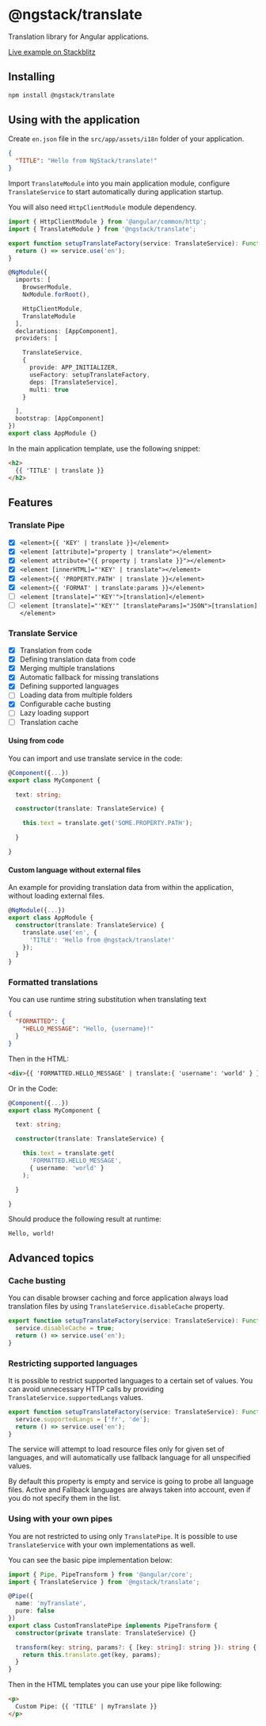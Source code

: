 # @ngstack/translate

Translation library for Angular applications.

[Live example on Stackblitz](https://stackblitz.com/edit/ngstack-translate-demo)

## Installing

```sh
npm install @ngstack/translate
```

## Using with the application

Create `en.json` file in the `src/app/assets/i18n` folder of your application.

```json
{
  "TITLE": "Hello from NgStack/translate!"
}
```

Import `TranslateModule` into you main application module,
configure `TranslateService` to start automatically during application startup.

You will also need `HttpClientModule` module dependency.

```ts
import { HttpClientModule } from '@angular/common/http';
import { TranslateModule } from '@ngstack/translate';

export function setupTranslateFactory(service: TranslateService): Function {
  return () => service.use('en');
}

@NgModule({
  imports: [
    BrowserModule,
    NxModule.forRoot(),

    HttpClientModule,
    TranslateModule
  ],
  declarations: [AppComponent],
  providers: [

    TranslateService,
    {
      provide: APP_INITIALIZER,
      useFactory: setupTranslateFactory,
      deps: [TranslateService],
      multi: true
    }

  ],
  bootstrap: [AppComponent]
})
export class AppModule {}
```

In the main application template, use the following snippet:

```html
<h2>
  {{ 'TITLE' | translate }}
</h2>
```

## Features

### Translate Pipe

- [x] `<element>{{ 'KEY' | translate }}</element>`
- [x] `<element [attribute]="property | translate"></element>`
- [x] `<element attribute="{{ property | translate }}"></element>`
- [x] `<element [innerHTML]="'KEY' | translate"></element>`
- [x] `<element>{{ 'PROPERTY.PATH' | translate }}</element>`
- [x] `<element>{{ 'FORMAT' | translate:params }}</element>`
- [ ] `<element [translate]="'KEY'">[translation]</element>`
- [ ] `<element [translate]="'KEY'" [translateParams]="JSON">[translation]</element>`

### Translate Service

- [x] Translation from code
- [x] Defining translation data from code
- [x] Merging multiple translations
- [x] Automatic fallback for missing translations
- [x] Defining supported languages
- [ ] Loading data from multiple folders
- [x] Configurable cache busting
- [ ] Lazy loading support
- [ ] Translation cache

#### Using from code

You can import and use translate service in the code:

```ts
@Component({...})
export class MyComponent {

  text: string;

  constructor(translate: TranslateService) {

    this.text = translate.get('SOME.PROPERTY.PATH');

  }

}
```

#### Custom language without external files

An example for providing translation data from within the application,
without loading external files.

```ts
@NgModule({...})
export class AppModule {
  constructor(translate: TranslateService) {
    translate.use('en', {
      'TITLE': 'Hello from @ngstack/translate!'
    });
  }
}
```

### Formatted translations

You can use runtime string substitution when translating text

```json
{
  "FORMATTED": {
    "HELLO_MESSAGE": "Hello, {username}!"
  }
}
```

Then in the HTML:

```html
<div>{{ 'FORMATTED.HELLO_MESSAGE' | translate:{ 'username': 'world' } }}</div>
```

Or in the Code:

```ts
@Component({...})
export class MyComponent {

  text: string;

  constructor(translate: TranslateService) {

    this.text = translate.get(
      'FORMATTED.HELLO_MESSAGE',
      { username: 'world' }
    );

  }

}
```

Should produce the following result at runtime:

```text
Hello, world!
```

## Advanced topics

### Cache busting

You can disable browser caching and force application always load translation files by using `TranslateService.disableCache` property.

```ts
export function setupTranslateFactory(service: TranslateService): Function {
  service.disableCache = true;
  return () => service.use('en');
}
```

### Restricting supported languages

It is possible to restrict supported languages to a certain set of values.
You can avoid unnecessary HTTP calls by providing `TranslateService.supportedLangs` values.

```ts
export function setupTranslateFactory(service: TranslateService): Function {
  service.supportedLangs = ['fr', 'de'];
  return () => service.use('en');
}
```

The service will attempt to load resource files only for given set of languages,
and will automatically use fallback language for all unspecified values.

By default this property is empty and service is going to probe all language files.
Active and Fallback languages are always taken into account, even if you do not specify them in the list.

### Using with your own pipes

You are not restricted to using only `TranslatePipe`.
It is possible to use `TranslateService` with your own implementations as well.

You can see the basic pipe implementation below:

```ts
import { Pipe, PipeTransform } from '@angular/core';
import { TranslateService } from '@ngstack/translate';

@Pipe({
  name: 'myTranslate',
  pure: false
})
export class CustomTranslatePipe implements PipeTransform {
  constructor(private translate: TranslateService) {}

  transform(key: string, params?: { [key: string]: string }): string {
    return this.translate.get(key, params);
  }
}
```

Then in the HTML templates you can use your pipe like following:

```html
<p>
  Custom Pipe: {{ 'TITLE' | myTranslate }}
</p>
```
